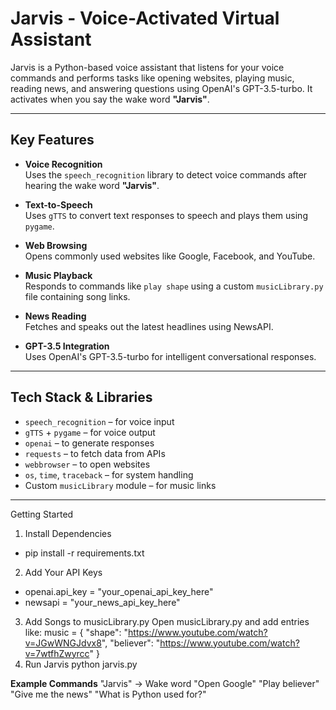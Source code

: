 # Jarvis - Voice-Activated Virtual Assistant

Jarvis is a Python-based voice assistant that listens for your voice commands and performs tasks like opening websites, playing music, reading news, and answering questions using OpenAI's GPT-3.5-turbo. It activates when you say the wake word **"Jarvis"**.

---

##  Key Features

- **Voice Recognition**  
  Uses the `speech_recognition` library to detect voice commands after hearing the wake word **"Jarvis"**.

- **Text-to-Speech**  
  Uses `gTTS` to convert text responses to speech and plays them using `pygame`.

- **Web Browsing**  
  Opens commonly used websites like Google, Facebook, and YouTube.

- **Music Playback**  
  Responds to commands like `play shape` using a custom `musicLibrary.py` file containing song links.

- **News Reading**  
  Fetches and speaks out the latest headlines using NewsAPI.

- **GPT-3.5 Integration**  
  Uses OpenAI's GPT-3.5-turbo for intelligent conversational responses.

---

## Tech Stack & Libraries

- `speech_recognition` – for voice input  
- `gTTS` + `pygame` – for voice output  
- `openai` – to generate responses  
- `requests` – to fetch data from APIs  
- `webbrowser` – to open websites  
- `os`, `time`, `traceback` – for system handling  
- Custom `musicLibrary` module – for music links

---

 Getting Started
1. Install Dependencies
   
  - pip install -r requirements.txt
2. Add Your API Keys
  - openai.api_key = "your_openai_api_key_here"
  - newsapi = "your_news_api_key_here"
3. Add Songs to musicLibrary.py
   Open musicLibrary.py and add entries like:
    music = {
        "shape": "https://www.youtube.com/watch?v=JGwWNGJdvx8",
        "believer": "https://www.youtube.com/watch?v=7wtfhZwyrcc"
    }
4. Run Jarvis
   python jarvis.py

**Example Commands**
 "Jarvis" → Wake word
 "Open Google"
 "Play believer"
 "Give me the news"
 "What is Python used for?"

